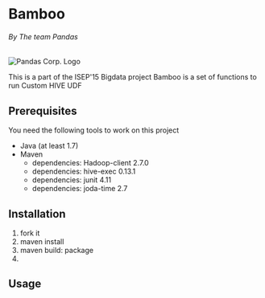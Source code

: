 # Bamboo
###### By The team Pandas 
![Pandas Corp. Logo](https://dl.dropboxusercontent.com/s/e57l5e47rqtq39q/PandasCorp_githubbanner.png?dl=0)

This is a part of the ISEP'15 Bigdata project
Bamboo is a set of functions to run Custom HIVE UDF

Prerequisites
-------------
You need the following tools to work on this project
* Java (at least 1.7)
* Maven
  * dependencies: Hadoop-client 2.7.0
  * dependencies: hive-exec 0.13.1
  * dependencies: junit 4.11
  * dependencies: joda-time 2.7
  
Installation
------------

1. fork it
2. maven install
3. maven build: package
4. 

Usage
------------

